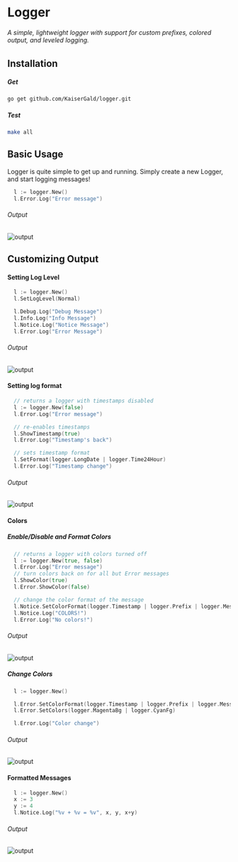 
Logger
===

###### A simple, lightweight logger with support for custom prefixes, colored output, and leveled logging.

Installation
------

##### Get

```bash
go get github.com/KaiserGald/logger.git
```

##### Test

```bash
make all
```


Basic Usage
--------------

Logger is quite simple to get up and running. Simply create a new Logger, and start logging messages!

```go
  l := logger.New()
  l.Error.Log("Error message")
```

###### Output
![output](https://github.com/KaiserGald/logger/pics/basic.png)


Customizing Output
---

#### Setting Log Level

```go
  l := logger.New()
  l.SetLogLevel(Normal)

  l.Debug.Log("Debug Message")
  l.Info.Log("Info Message")
  l.Notice.Log("Notice Message")
  l.Error.Log("Error Message")  
```

###### Output
![output](https://github.com/KaiserGald/logger/pics/loglevel.png)

#### Setting log format

```go
  // returns a logger with timestamps disabled
  l := logger.New(false)    
  l.Error.Log("Error message")

  // re-enables timestamps
  l.ShowTimestamp(true)
  l.Error.Log("Timestamp's back")

  // sets timestamp format
  l.SetFormat(logger.LongDate | logger.Time24Hour)
  l.Error.Log("Timestamp change")
```

###### Output
![output](https://github.com/KaiserGald/logger/pics/timeformat.png)

#### Colors

##### Enable/Disable and Format Colors
```go
  // returns a logger with colors turned off
  l := logger.New(true, false)
  l.Error.Log("Error message")
  // turn colors back on for all but Error messages
  l.ShowColor(true)
  l.Error.ShowColor(false)

  // change the color format of the message
  l.Notice.SetColorFormat(logger.Timestamp | logger.Prefix | logger.Message)
  l.Notice.Log("COLORS!")
  l.Error.Log("No colors!")
```
###### Output
![output](https://github.com/KaiserGald/logger/pics/colorformat.png)

##### Change Colors
```go
  l := logger.New()

  l.Error.SetColorFormat(logger.Timestamp | logger.Prefix | logger.Message)
  l.Error.SetColors(logger.MagentaBg | logger.CyanFg)

  l.Error.Log("Color change")
```

###### Output
![output](https://github.com/KaiserGald/logger/pics/colorchange.png)

#### Formatted Messages
```go
  l := logger.New()
  x := 3
  y := 4
  l.Notice.Log("%v + %v = %v", x, y, x+y)
```
###### Output
![output](https://github.com/KaiserGald/logger/pics/printf.png)
